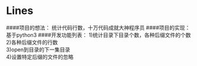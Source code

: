 # Lines
####项目的想法：
统计代码行数，十万代码成就大神程序员
####项目的实现：
基于python3
####开发功能列表：
1)统计目录下目录个数，各种后缀文件的个数  
2)各种后缀文件的行数  
3)open到目录的下一集目录  
4)设置特定后缀的文件的忽略
